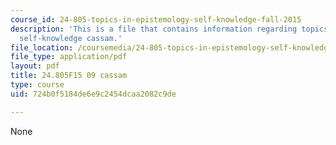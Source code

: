 ```yaml
---
course_id: 24-805-topics-in-epistemology-self-knowledge-fall-2015
description: 'This is a file that contains information regarding topics in epistemology:
  self-knowledge cassam.'
file_location: /coursemedia/24-805-topics-in-epistemology-self-knowledge-fall-2015/724b0f5184de6e9c2454dcaa2082c9de_MIT24_805F15_09Cas.pdf
file_type: application/pdf
layout: pdf
title: 24.805F15 09 cassam
type: course
uid: 724b0f5184de6e9c2454dcaa2082c9de

---
```

None